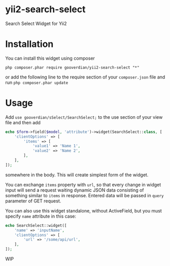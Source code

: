 # yii2-search-select
Search Select Widget for Yii2

# Installation
You can install this widget using composer
```
php composer.phar require gooverdian/yii2-search-select "*"
```
or add the following line to the require section of your `composer.json` file and run `php composer.phar update`

# Usage
Add `use gooverdian/sSelect/SearchSelect;` to the use section of your view file and then add
```php
echo $form->field($model, 'attribute')->widget(SearchSelect::class, [
    'clientOptions' => [
        'items' => [
            'value1' => 'Name 1',
            'value2' => 'Name 2',
        ],
    ],
]);
```
somewhere in the body. This will create simplest form of the widget. 

You can exchange `items` property with `url`, so that every change in widget input will send a request waiting dynamic JSON data consisting of something similar to `items` in response. Entered data will be passed in `query` parameter of GET request. 

You can also use this widget standalone, without ActiveField, but you must specify `name` attribute in this case:
```php
echo SearchSelect::widget([
    'name' => 'inputName',
    'clientOptions' => [
        'url' => '/some/api/url',
    ],
]);
```

WIP
